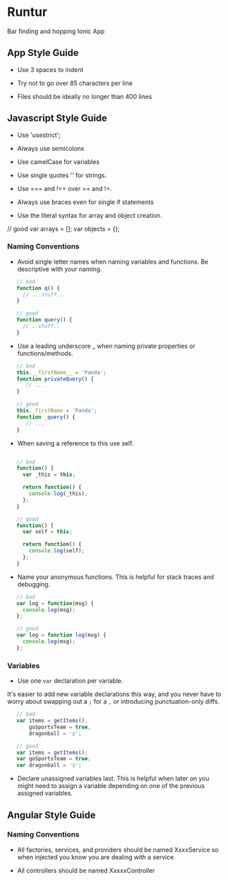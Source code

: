 # Runtur

Bar finding and hopping Ionic App

## App Style Guide

- Use 3 spaces to indent

- Try not to go over 85 characters per line

- Files should be ideally no longer than 400 lines

## Javascript Style Guide

- Use 'usestrict';

- Always use semicolons

- Use camelCase for variables

- Use single quotes '' for strings.

- Use === and !== over == and !=.

- Always use braces even for single if statements

- Use the literal syntax for array and object creation.

// good
var arrays = [];
var objects = {};

### Naming Conventions

- Avoid single letter names when naming variables and functions. Be descriptive with
your naming.

```javascript
   // bad
   function q() {
     // ...stuff...
   }

   // good
   function query() {
     // ..stuff..
   }
```

- Use a leading underscore _ when naming private properties or functions/methods.

```javascript
   // bad
   this.__firstName__ = 'Panda';
   function privateQuery() {
      // ...
   }

   // good
   this._firstName = 'Panda';
   function _query() {
      // ...
   }
```

- When saving a reference to this use self.

```javascript

   // bad
   function() {
     var _this = this;

     return function() {
       console.log(_this);
     };
   }

   // good
   function() {
     var self = this;

     return function() {
       console.log(self);
     };
   }
```

- Name your anonymous functions. This is helpful for stack traces and debugging.

```javascript
   // bad
   var log = function(msg) {
     console.log(msg);
   };

   // good
   var log = function log(msg) {
     console.log(msg);
   };
```

### Variables

- Use one `var` declaration per variable.

It's easier to add new variable declarations this way, and you never have
to worry about swapping out a `;` for a `,` or introducing punctuation-only
diffs.

```javascript
   // bad
   var items = getItems(),
       goSportsTeam = true,
       dragonball = 'z';

   // good
   var items = getItems();
   var goSportsTeam = true;
   var dragonball = 'z';
```

- Declare unassigned variables last. This is helpful when later on you might need to
assign a variable depending on one of the previous assigned variables.


## Angular Style Guide

### Naming Conventions

- All factories, services, and providers should be named XxxxService so when injected
you know you are dealing with a service.

- All controllers should be named XxxxxController
